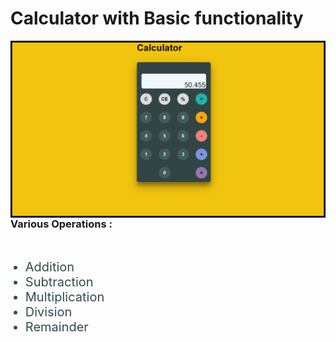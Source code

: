 <h1>Calculator with Basic functionality</h1>
<img src="ProjectPic.png" alt="Calculator_js" style="float:left;margin-right:10px;"/>
<h3>Various Operations : </h3>
<br>
<ul>
    <li style="font-size:20px;color:darkslategray">Addition</li>
    <li style="font-size:20px;color:darkslategray">Subtraction</li>
    <li style="font-size:20px;color:darkslategray">Multiplication</li>
    <li style="font-size:20px;color:darkslategray">Division</li>
    <li style="font-size:20px;color:darkslategray">Remainder</li>
</ul>